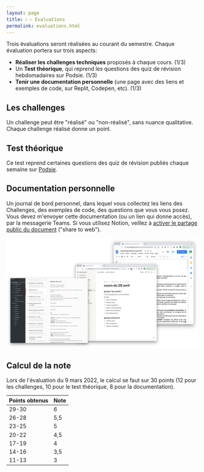 ```yaml
---
layout: page
title: ℹ️ – Evaluations
permalink: evaluations.html
---
```


Trois évaluations seront réalisées au courant du semestre. Chaque évaluation portera sur trois aspects:

- **Réaliser les challenges techniques** proposés à chaque cours. (1/3)
- Un **Test théorique**, qui reprend les questions des quiz de révision hebdomadaires sur Podsie.  (1/3)
- **Tenir une documentation personnelle** (une page avec des liens et exemples de code, sur Replit, Codepen, etc).  (1/3)

## Les challenges

Un challenge peut être "réalisé" ou "non-réalisé", sans nuance qualitative. Chaque challenge réalisé donne un point.

## Test théorique

Ce test reprend certaines questions des quiz de révision publiés chaque semaine sur [Podsie](podsie.html).


## Documentation personnelle

Un journal de bord personnel, dans lequel vous collectez les liens des Challenges, des exemples de code, des questions que vous vous posez. Vous devez m'envoyer cette documentation (ou un lien qui donne accès), par la messagerie Teams. Si vous utilisez Notion, veillez à [activer le partage public du document](img/share-notion.gif) ("share to web").

![Outils de prise de note – Bear, Notion, Google Docs](img/outils-prise-de-notes.png) 

## Calcul de la note

Lors de l'évaluation du 9 mars 2022, le calcul se faut sur 30 points (12 pour les challenges, 10 pour le test théorique, 8 pour la documentation).

| Points obtenus      | Note |
|:------------------- |:---- |
| 29-30               | 6    |
| 26-28               | 5,5  |
| 23-25               | 5    |
| 20-22               | 4,5  |
| 17-19               | 4    |
| 14-16               | 3,5  |
| 11-13               | 3    |

